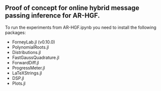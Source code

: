 ## Proof of concept for online hybrid message passing inference for AR-HGF.
To run the experiments from AR-HGF.ipynb you need to install the following packages:
- ForneyLab.jl (v0.10.0)
- PolynomialRoots.jl
- Distributions.jl
- FastGaussQuadrature.jl
- ForwardDiff.jl
- ProgressMeter.jl
- LaTeXStrings.jl
- DSP.jl
- Plots.jl
